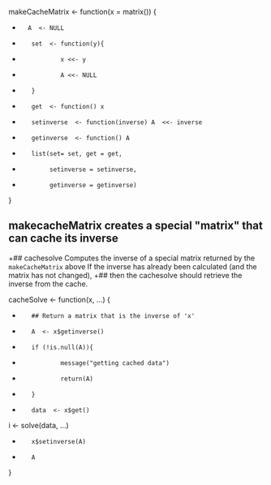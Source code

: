  makeCacheMatrix <- function(x = matrix()) {
+       A  <- NULL
+        set  <- function(y){
+                x <<- y
+                A <<- NULL 
+        }
+        get  <- function() x
+        setinverse  <- function(inverse) A  <<- inverse
+        getinverse  <- function() A
+        list(set= set, get = get, 
+             setinverse = setinverse, 
+             getinverse = getinverse)
 
 }
## makecacheMatrix creates a special "matrix" that can cache its inverse


+## cachesolve Computes the inverse of a special matrix returned by the `makeCacheMatrix` above If the inverse has already been calculated (and the matrix has not changed),
+## then the cachesolve should retrieve the inverse from the cache.
 
 cacheSolve <- function(x, ...) {
-        ## Return a matrix that is the inverse of 'x'
+        A  <- x$getinverse()
+        if (!is.null(A)){
+                message("getting cached data")
+                return(A)
+        }
+        data  <- x$get()
 i  <- solve(data, ...)
+        x$setinverse(A)
+        A
 }
